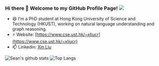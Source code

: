 ### Hi there 👋 Welcome to my GitHub Profile Page! ![](https://komarev.com/ghpvc/?username=seanliu96&&color=blueviolet)

- 😄 I’m a PhD student at Hong Kong University of Science and Technology (HKUST), working on natural language understanding and graph reasoning.
- ⚡ Website: [https://www.cse.ust.hk/~xliucr](https://www.cse.ust.hk/~xliucr)
- 📫 Linkedin: [Xin Liu](https://www.linkedin.com/in/xin-liu-179830143)

![Sean's github stats](https://github-readme-stats-git-masterorgs-github-readme-stats-team.vercel.app/api?username=seanliu96&count_private=true&include_orgs=true&show_icons=true&theme=buefy&locale=en)
![Top Langs](https://github-readme-stats.vercel.app/api/top-langs/?username=seanliu96&hide=jupyter%20notebook,tex&langs_count=10&layout=compact&count_private=true&include_orgs=true&show_icons=true&theme=buefy&locale=en)

<!--
**seanliu96/seanliu96** is a ✨ _special_ ✨ repository because its `README.md` (this file) appears on your GitHub profile.

Here are some ideas to get you started:

- 🔭 I’m currently working on ...
- 🌱 I’m currently learning ...
- 👯 I’m looking to collaborate on ...
- 🤔 I’m looking for help with ...
- 💬 Ask me about ...
- 📫 How to reach me: ...
- 😄 Pronouns: ...
- ⚡ Fun fact: ...
-->
